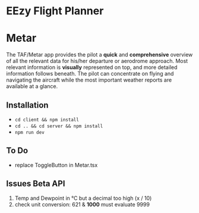 # EEzy Flight Planner

# Metar

The TAF/Metar app provides the pilot a **quick** and **comprehensive** overview of all the relevant data for his/her departure or aerodrome approach. Most relevant information is **visually** represented on top, and more detailed information follows beneath. The pilot can concentrate on flying and navigating the aircraft while the most important weather reports are available at a glance.

## Installation

- `cd client && npm install`
- `cd .. && cd server && npm install`
- `npm run dev`

## To Do

- replace ToggleButton in Metar.tsx

## Issues Beta API

1. Temp and Dewpoint in °C but a decimal too high (x / 10)
2. check unit conversion: 621 & **1000** must evaluate 9999
